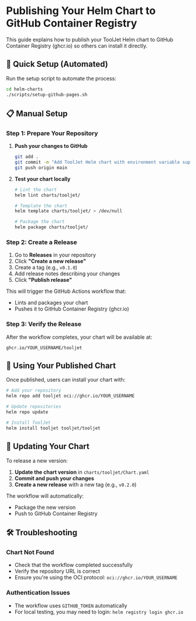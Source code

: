 # Publishing Your Helm Chart to GitHub Container Registry

This guide explains how to publish your ToolJet Helm chart to GitHub Container Registry (ghcr.io) so others can install it directly.

## 🚀 Quick Setup (Automated)

Run the setup script to automate the process:

```bash
cd helm-charts
./scripts/setup-github-pages.sh
```

## 📋 Manual Setup

### Step 1: Prepare Your Repository

1. **Push your changes to GitHub**
   ```bash
   git add .
   git commit -m "Add ToolJet Helm chart with environment variable support"
   git push origin main
   ```

2. **Test your chart locally**
   ```bash
   # Lint the chart
   helm lint charts/tooljet/
   
   # Template the chart
   helm template charts/tooljet/ > /dev/null
   
   # Package the chart
   helm package charts/tooljet/
   ```

### Step 2: Create a Release

1. Go to **Releases** in your repository
2. Click **"Create a new release"**
3. Create a tag (e.g., `v0.1.0`)
4. Add release notes describing your changes
5. Click **"Publish release"**

This will trigger the GitHub Actions workflow that:
- Lints and packages your chart
- Pushes it to GitHub Container Registry (ghcr.io)

### Step 3: Verify the Release

After the workflow completes, your chart will be available at:
```
ghcr.io/YOUR_USERNAME/tooljet
```

## 🔧 Using Your Published Chart

Once published, users can install your chart with:

```bash
# Add your repository
helm repo add tooljet oci://ghcr.io/YOUR_USERNAME

# Update repositories
helm repo update

# Install ToolJet
helm install tooljet tooljet/tooljet
```

## 📝 Updating Your Chart

To release a new version:

1. **Update the chart version** in `charts/tooljet/Chart.yaml`
2. **Commit and push your changes**
3. **Create a new release** with a new tag (e.g., `v0.2.0`)

The workflow will automatically:
- Package the new version
- Push to GitHub Container Registry

## 🛠️ Troubleshooting

### Chart Not Found
- Check that the workflow completed successfully
- Verify the repository URL is correct
- Ensure you're using the OCI protocol: `oci://ghcr.io/YOUR_USERNAME`

### Authentication Issues
- The workflow uses `GITHUB_TOKEN` automatically
- For local testing, you may need to login: `helm registry login ghcr.io` 